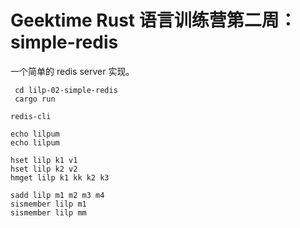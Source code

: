 # Geektime Rust 语言训练营第二周：simple-redis

一个简单的 redis server 实现。

```shell
 cd lilp-02-simple-redis
 cargo run
```
```redis-cli
redis-cli

echo lilpum
echo lilpum

hset lilp k1 v1
hset lilp k2 v2
hmget lilp k1 kk k2 k3

sadd lilp m1 m2 m3 m4
sismember lilp m1
sismember lilp mm
```
